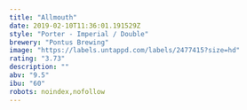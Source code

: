 ```yaml
---
title: "Allmouth"
date: 2019-02-10T11:36:01.191529Z
style: "Porter - Imperial / Double"
brewery: "Pontus Brewing"
image: "https://labels.untappd.com/labels/2477415?size=hd"
rating: "3.73"
description: ""
abv: "9.5"
ibu: "60"
robots: noindex,nofollow
---
```

